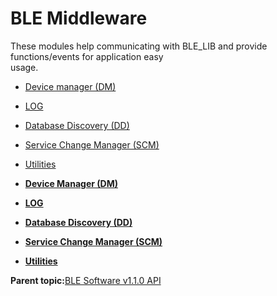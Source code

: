 # BLE Middleware

These modules help communicating with BLE\_LIB and provide functions/events for application easy<br /> usage.

-   [Device manager \(DM\)](GUID-6252D889-CF34-48B9-9875-902727D90DFF.md)
-   [LOG](GUID-EE337600-5EFC-43E1-BE46-228B381B8839.md)
-   [Database Discovery \(DD\)](GUID-5ADDD804-7943-416A-B204-A56CE836B9C3.md)
-   [Service Change Manager \(SCM\)](GUID-97B49E98-556B-4AC7-B2D9-88CBC8558B92.md)
-   [Utilities](GUID-C97C1B2B-9414-432A-9BD7-11C488BA4F65.md)

-   **[Device Manager \(DM\)](GUID-6252D889-CF34-48B9-9875-902727D90DFF.md)**  

-   **[LOG](GUID-EE337600-5EFC-43E1-BE46-228B381B8839.md)**  

-   **[Database Discovery \(DD\)](GUID-5ADDD804-7943-416A-B204-A56CE836B9C3.md)**  

-   **[Service Change Manager \(SCM\)](GUID-97B49E98-556B-4AC7-B2D9-88CBC8558B92.md)**  

-   **[Utilities](GUID-C97C1B2B-9414-432A-9BD7-11C488BA4F65.md)**  


**Parent topic:**[BLE Software v1.1.0 API](GUID-9227C855-DF4C-4541-9FE1-2608FF954E43.md)

